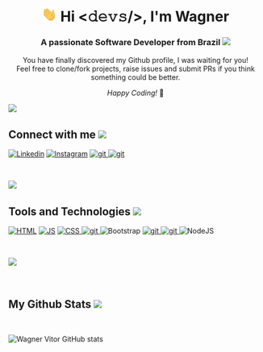 <h1 align="center"><img src="https://raw.githubusercontent.com/ABSphreak/ABSphreak/master/gifs/Hi.gif" width="30px" /> Hi <𝚍𝚎𝚟𝚜/>, I'm Wagner </h1>


<h3 align="center">A passionate Software Developer  from Brazil <img src="https://icons.iconarchive.com/icons/wikipedia/flags/1024/BR-Brazil-Flag-icon.png" width="25 style="vertical-align: bottom"/>   </h3>


<div align="center">
You have finally discovered my Github profile, I was waiting for you! <br>
Feel free to clone/fork projects, raise issues and submit PRs if you think something could be better. <br>

<i>Happy Coding!</i> 🚀
</br>
</div>

<a href="https://www.youtube.com/watch?v=dQw4w9WgXcQ"><img src="https://user-images.githubusercontent.com/73097560/115834477-dbab4500-a447-11eb-908a-139a6edaec5c.gif"></a>

<h2> Connect with me <img src='https://raw.githubusercontent.com/ShahriarShafin/ShahriarShafin/main/Assets/handshake.gif' width="100px"> </h2>
<div>


[![Linkedin](https://img.shields.io/badge/LinkedIn-0077B5?style=for-the-badge&logo=linkedin&logoColor=white)](https://www.linkedin.com/in/wagner-vitor-novais-65a5b5204/)
[![Instagram](https://img.shields.io/badge/Instagram-E4405F?style=for-the-badge&logo=instagram&logoColor=white)](https://www.instagram.com/wag_vitor/)
<a href="https://pt.stackoverflow.com/users/271357/tsukhiro?tab=profile" target="_blank"> <img src="https://img.shields.io/badge/Stack_Overflow-FE7A16?style=for-the-badge&logo=stack-overflow&logoColor=white" alt="git" /> </a>
<a href="https://twitter.com/Wagner_html?t=mqhUtiUwbulARkmTi1JADw&s=09" target="_blank"> <img src="https://img.shields.io/badge/Twitter-1DA1F2?style=for-the-badge&logo=twitter&logoColor=white" alt="git" /> </a>

</br>

<a href="https://www.youtube.com/watch?v=dQw4w9WgXcQ"><img src="https://user-images.githubusercontent.com/73097560/115834477-dbab4500-a447-11eb-908a-139a6edaec5c.gif"></a>

<h2> Tools and Technologies <img src = "https://media2.giphy.com/media/QssGEmpkyEOhBCb7e1/giphy.gif?cid=ecf05e47a0n3gi1bfqntqmob8g9aid1oyj2wr3ds3mg700bl&rid=giphy.gif" width = 32px> </h2>

[![HTML](https://img.shields.io/badge/HTML-239120?style=for-the-badge&logo=html5&logoColor=white)]()
[![JS](https://img.shields.io/badge/JavaScript-323330?style=for-the-badge&logo=javascript&logoColor=F7DF1E)]()
[![CSS](https://img.shields.io/badge/CSS3-1572B6?style=for-the-badge&logo=css3&logoColor=white)]()<a href="https://git-scm.com/" target="_blank"> <img src="https://img.shields.io/badge/Git-F05032?style=for-the-badge&logo=git&logoColor=white" alt="git" /> </a>
 ![Bootstrap](	https://img.shields.io/badge/Bootstrap-563D7C?style=for-the-badge&logo=bootstrap&logoColor=white)
<a href="LINK AQUI" target="_blank"> <img src="https://img.shields.io/badge/Visual_Studio_Code-0078D4?style=for-the-badge&logo=visual%20studio%20code&logoColor=white" alt="git" /> </a>
<a href="https://github.com/Tsukhiro" target="_blank"> <img src="https://img.shields.io/badge/GitHub-100000?style=for-the-badge&logo=github&logoColor=white" alt="git" /> </a>
![NodeJS](https://img.shields.io/badge/node.js-6DA55F?style=for-the-badge&logo=node.js&logoColor=white)


</br>

<a href="https://www.youtube.com/watch?v=dQw4w9WgXcQ"><img src="https://user-images.githubusercontent.com/73097560/115834477-dbab4500-a447-11eb-908a-139a6edaec5c.gif"></a>

</br>

<h2> My Github Stats <img src="https://media.giphy.com/media/ObNTw8Uzwy6KQ/giphy.gif" width="30px"></h2>
</br>

  
![Wagner Vitor GitHub stats](https://github-readme-stats.vercel.app/api?username=Tsukhiro&show_icons=true&theme=dracula)

